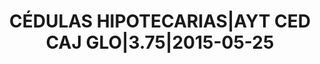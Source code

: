 ---
layout: asset
title: CÉDULAS HIPOTECARIAS|AYT CED CAJ GLO|3.75|2015-05-25
isin: ES0312298252
---
